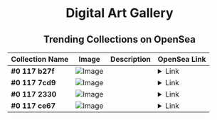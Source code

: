 <div align="center">

# Digital Art Gallery

## Trending Collections on OpenSea

| Collection Name                       | Image                                                                                     | Description                       | OpenSea Link                                                                                          |
|---------------------------------------|-------------------------------------------------------------------------------------------|-----------------------------------|--------------------------------------------------------------------------------------------------------|
| **#0 117 b27f** | ![Image](https://i2.seadn.io/base/0xe0e7932e6badbb888e9ab0beb33ebe0be1a9de78/53834f05a4c1a44a3127b0358dc117/f053834f05a4c1a44a3127b0358dc117.jpeg?w=200&auto=format) |  | <details><summary>Link</summary>[#0 117 b27f](https://opensea.io/collection/0-117-b27f-1)</details> |
| **#0 117 7cd9** | ![Image](https://i2.seadn.io/base/0xe0e7932e6badbb888e9ab0beb33ebe0be1a9de78/53834f05a4c1a44a3127b0358dc117/f053834f05a4c1a44a3127b0358dc117.jpeg?w=200&auto=format) |  | <details><summary>Link</summary>[#0 117 7cd9](https://opensea.io/collection/0-117-7cd9)</details> |
| **#0 117 2330** | ![Image](https://i2.seadn.io/base/0xe0e7932e6badbb888e9ab0beb33ebe0be1a9de78/53834f05a4c1a44a3127b0358dc117/f053834f05a4c1a44a3127b0358dc117.jpeg?w=200&auto=format) |  | <details><summary>Link</summary>[#0 117 2330](https://opensea.io/collection/0-117-2330)</details> |
| **#0 117 ce67** | ![Image](https://i2.seadn.io/base/0xe0e7932e6badbb888e9ab0beb33ebe0be1a9de78/53834f05a4c1a44a3127b0358dc117/f053834f05a4c1a44a3127b0358dc117.jpeg?w=200&auto=format) |  | <details><summary>Link</summary>[#0 117 ce67](https://opensea.io/collection/0-117-ce67-2)</details> |

</div>